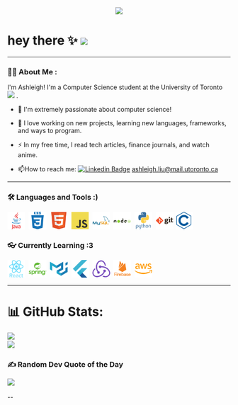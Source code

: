 <div id="header" align="center">
  <img src="https://c.tenor.com/lER2_kKTywYAAAAC/monkey-adult-swim.gif" width="350"/>
</div>

<h1>
  hey there ✨
  <img src="https://media.giphy.com/media/hvRJCLFzcasrR4ia7z/giphy.gif" width="30px"/>
</h1>

---

### :woman_technologist: About Me :
I'm Ashleigh! I'm a Computer Science student at the University of Toronto <img src="https://media.giphy.com/media/WUlplcMpOCEmTGBtBW/giphy.gif" width="30"> .

- :telescope: I'm extremely passionate about computer science!

- :seedling: I love working on new projects, learning new languages, frameworks, and ways to program.

- :zap: In my free time, I read tech articles, finance journals, and watch anime.

- :mailbox:How to reach me: [![Linkedin Badge](https://img.shields.io/badge/-ashleighliu-blue?style=flat&logo=Linkedin&logoColor=white)](https://www.linkedin.com/in/ashleigh-liu/) ashleigh.liu@mail.utoronto.ca

---

### :hammer_and_wrench: Languages and Tools :) 
<div>
  <img src="https://github.com/devicons/devicon/blob/master/icons/java/java-original-wordmark.svg" title="Java" alt="Java" width="40" height="40"/>&nbsp;
  <img src="https://github.com/devicons/devicon/blob/master/icons/css3/css3-plain-wordmark.svg"  title="CSS3" alt="CSS" width="40" height="40"/>&nbsp;
  <img src="https://github.com/devicons/devicon/blob/master/icons/html5/html5-original.svg" title="HTML5" alt="HTML" width="40" height="40"/>&nbsp;
  <img src="https://github.com/devicons/devicon/blob/master/icons/javascript/javascript-original.svg" title="JavaScript" alt="JavaScript" width="40" height="40"/>&nbsp;
  <img src="https://github.com/devicons/devicon/blob/master/icons/mysql/mysql-original-wordmark.svg" title="MySQL"  alt="MySQL" width="40" height="40"/>&nbsp;
  <img src="https://github.com/devicons/devicon/blob/master/icons/nodejs/nodejs-original-wordmark.svg" title="NodeJS" alt="NodeJS" width="40" height="40"/>&nbsp;
  <img src="https://github.com/devicons/devicon/blob/master/icons/python/python-original-wordmark.svg" title="Python" alt="Python" width="40"
       height="40"/>&nbsp;
  <img src="https://github.com/devicons/devicon/blob/master/icons/git/git-original-wordmark.svg" title="Git" **alt="Git" width="40" height="40"
       />
    <img src="https://github.com/devicons/devicon/blob/master/icons/c/c-line.svg" title="Python" alt="Python" width="40"
       height="40"/>&nbsp;
 
  
  ### :eyeglasses: Currently Learning :3
   <img src="https://github.com/devicons/devicon/blob/master/icons/react/react-original-wordmark.svg" title="React" alt="React" width="40" height="40"/>&nbsp;
   <img src="https://github.com/devicons/devicon/blob/master/icons/spring/spring-original-wordmark.svg" title="Spring" alt="Spring" width="40" height="40"/>&nbsp;
  <img src="https://github.com/devicons/devicon/blob/master/icons/materialui/materialui-original.svg" title="Material UI" alt="Material UI" width="40" height="40"/>&nbsp;
    <img src="https://github.com/devicons/devicon/blob/master/icons/flutter/flutter-original.svg" title="Flutter" alt="Flutter" width="40" height="40"/>&nbsp;
  <img src="https://github.com/devicons/devicon/blob/master/icons/redux/redux-original.svg" title="Redux" alt="Redux " width="40" height="40"/>&nbsp;
    <img src="https://github.com/devicons/devicon/blob/master/icons/firebase/firebase-plain-wordmark.svg" title="Firebase" alt="Firebase" width="40" height="40"/>&nbsp;
    <img src="https://github.com/devicons/devicon/blob/master/icons/amazonwebservices/amazonwebservices-plain-wordmark.svg" title="AWS" alt="AWS" width="40" height="40"/>&nbsp;
 

</div>



---

# 📊 GitHub Stats:
![](https://github-readme-stats.vercel.app/api?username=ashleighliu&theme=dark&hide_border=false&include_all_commits=false&count_private=true)<br/>
![](https://github-readme-stats.vercel.app/api/top-langs/?username=ashleighliu&theme=dark&hide_border=false&include_all_commits=false&count_private=true&layout=compact)

### ✍️ Random Dev Quote of the Day
![](https://quotes-github-readme.vercel.app/api?type=horizontal&theme=radical)

--
